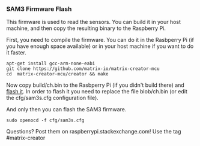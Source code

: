 ### SAM3 Firmware Flash

This firmware is used to read the sensors. You can build it in your host machine, and then copy the resulting binary to the Raspberry Pi.

First, you need to compile the firmware. You can do it in the Rasbperry Pi (if you have enough space available) or in your host machine if you want to do it faster.

```
apt-get install gcc-arm-none-eabi
git clone https://github.com/matrix-io/matrix-creator-mcu
cd  matrix-creator-mcu/creator && make
```

Now copy build/ch.bin to the Rasbperry Pi (if you didn't build there) and [flash it](sam3mcu-programming). In order to flash it you need to replace the file blob/ch.bin (or edit the cfg/sam3s.cfg configuration file).

And only then you can flash the SAM3 firmware.

```
sudo openocd -f cfg/sam3s.cfg
```

Questions? Post them on raspberrypi.stackexchange.com! Use the tag #matrix-creator
